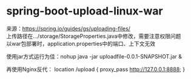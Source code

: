 # spring-boot-upload-linux-war
来源：https://spring.io/guides/gs/uploading-files/  
上传路径在.../storage/StorageProperties.java中修改，需要注意权限问题  
以war包部署时，application.properties中的端口、上下文无效

使用jar方式运行为佳：nohup java -jar uploadfile-0.0.1-SNAPSHOT.jar &

再使用Nginx反代：
location /upload {
                proxy_pass http://127.0.0.1:8888;
        }

